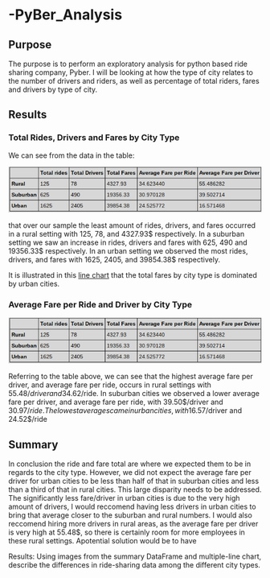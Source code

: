 # -PyBer_Analysis
## Purpose
The purpose is to perform an exploratory analysis for python based ride sharing company, Pyber. I will be looking at how the type of city relates to the number of drivers and riders, as well as percentage of total riders, fares and drivers by type of city.
## Results

### Total Rides, Drivers and Fares by City Type

We can see from the data in the table:

<p align="center"

![alttext](https://github.com/sd2wiebe/-PyBer_Analysis/blob/main/Analysis/Pyber_table.png)

</p>

that over our sample the least amount of rides, drivers, and fares occurred in a rural setting with 125, 78, and 4327.93$ respectively. In a suburban setting we saw an increase in rides, drivers and fares with 625, 490 and 19356.33$ respectively. In an urban setting we observed the most rides, drivers, and fares with 1625, 2405, and 39854.38$ respectively.

It is illustrated in this [line chart](https://github.com/sd2wiebe/-PyBer_Analysis/blob/main/Analysis/PyBer_fare_summary.png) that the total fares by city type is dominated by urban cities.

### Average Fare per Ride and Driver by City Type
<p align="center"

![alttext](https://github.com/sd2wiebe/-PyBer_Analysis/blob/main/Analysis/Pyber_table.png)

</p>

Referring to the table above, we can see that the highest average fare per driver, and average fare per ride, occurs in rural settings with 55.48$/driver and 34.62$/ride. In suburban cities we observed a lower average fare per driver, and average fare per ride, with 39.50$/driver and $30.97/ride. The lowest averages came in urban cities, with 16.57$/driver and 24.52$/ride 

## Summary

In conclusion the ride and fare total are where we expected them to be in regards to the city type. However, we did not expect the average fare per driver for urban cities to be less than half of that in suburban cities and less than a third of that in rural cities. This large disparity needs to be addressed. The significantly less fare/driver in urban cities is due to the very high amount of drivers, I would reccomend having less drivers in urban cities to bring that average closer to the suburban and rural numbers. I would also reccomend hiring more drivers in rural areas, as the average fare per driver is very high at 55.48$, so there is certainly room for more employees in these rural settings. Apotential solution would be to have 

Results: Using images from the summary DataFrame and multiple-line chart, 
describe the differences in ride-sharing data among the different city types.

